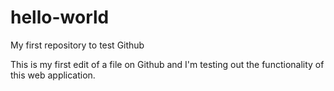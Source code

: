 # hello-world
My first repository to test Github

This is my first edit of a file on Github and I'm testing out the functionality of this web application.
